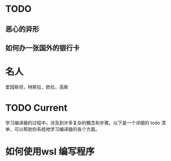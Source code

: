 

# TODO
## 恶心的异形
## 如何办一张国外的银行卡

# 名人
爱因斯坦，特斯拉，欧拉，高斯


# TODO Current

学习编译器的过程中，涉及到许多复杂的概念和步骤。以下是一个详细的 todo 清单，可以帮助你系统地学习编译器的各个方面。


# 如何使用wsl 编写程序
